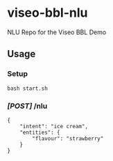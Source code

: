 # viseo-bbl-nlu
NLU Repo for the Viseo BBL Demo

## Usage

### Setup
```
bash start.sh
```

### *[POST]* /nlu
```
{
	"intent": "ice cream",
	"entities": {
		"flavour": "strawberry"
	}
}
```
